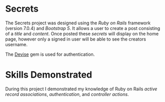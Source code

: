 # Secrets
The Secrets project was designed using the *Ruby on Rails* framework (version 7.0.4) and *Bootstrap 5*. 
It allows a user to create a post consisting of a *title* and *content*. Once posted these *secrets* will display on the home page, however only a signed in user will be able to see the creators username.

The [Devise](https://github.com/heartcombo/devise) gem is used for authentication.

# Skills Demonstrated
During this project I demonstrated my knowledge of Ruby on Rails *active record associations*, *authentication*, and *controller actions*.

